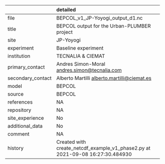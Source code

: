 |                   | detailed                                                                      |
|:------------------|:------------------------------------------------------------------------------|
| file              | BEPCOL_v1_JP-Yoyogi_output_d1.nc                                              |
| title             | BEPCOL output for the Urban-PLUMBER project                                   |
| site              | JP-Yoyogi                                                                     |
| experiment        | Baseline experiment                                                           |
| institution       | TECNALIA & CIEMAT                                                             |
| primary_contact   | Andres Simon-Moral andres.simon@tecnalia.com                                  |
| secondary_contact | Alberto Martilli alberto.martilli@ciemat.es                                   |
| model             | BEPCOL                                                                        |
| source            | BEPCOL                                                                        |
| references        | NA                                                                            |
| repository        | NA                                                                            |
| site_experience   | No                                                                            |
| additional_data   | No                                                                            |
| comment           | NA                                                                            |
| history           | Created with create_netcdf_example_v1_phase2.py at 2021-09-08 16:27:30.484930 |
